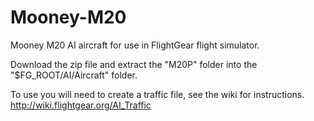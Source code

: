 # Mooney-M20
Mooney M20 AI aircraft for use in FlightGear flight simulator.

Download the zip file and extract the "M20P" folder into the "$FG_ROOT/AI/Aircraft" folder.

To use you will need to create a traffic file, see the wiki for instructions.
 http://wiki.flightgear.org/AI_Traffic
